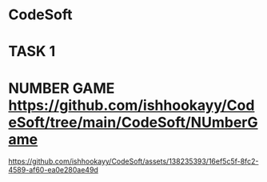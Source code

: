 # CodeSoft
# TASK 1
# NUMBER GAME https://github.com/ishhookayy/CodeSoft/tree/main/CodeSoft/NUmberGame
https://github.com/ishhookayy/CodeSoft/assets/138235393/16ef5c5f-8fc2-4589-af60-ea0e280ae49d
